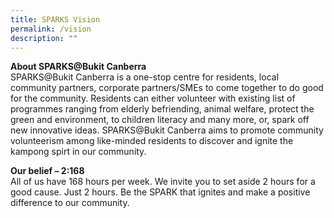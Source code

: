 ```yaml
---
title: SPARKS Vision
permalink: /vision
description: ""
---
```

**About SPARKS@Bukit Canberra**
<br>SPARKS@Bukit Canberra is a one-stop centre for residents, local community partners, corporate partners/SMEs to come together to do good for the community.  Residents can either volunteer with existing list of programmes ranging from elderly befriending, animal welfare, protect the green and environment, to children literacy and many more, or, spark off new innovative ideas.  SPARKS@Bukit Canberra aims to promote community volunteerism among like-minded residents to discover and ignite the kampong spirt in our community.


**Our belief – 2:168**
<br>All of us have 168 hours per week.  We invite you to set aside 2 hours for a good cause. Just 2 hours.
Be the SPARK that ignites and make a positive difference to our community.